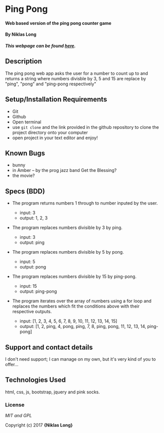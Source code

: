 # Ping Pong

#### Web based version of the ping pong counter game

#### By **Niklas Long**

#### _This webpage can be found [here](https://niklaslong.github.io/pingpong/)._

## Description

The ping pong web app asks the user for a number to count up to and returns a string where numbers divisble by 3, 5 and 15 are replace by "ping", "pong" and "ping-pong respectively"

## Setup/Installation Requirements

* Git
* Github
* Open terminal
* use `git clone` and the link provided in the github repository to clone the project directory onto your computer
* open project in your text editor and enjoy!

## Known Bugs

* bunny
* in Amber – by the prog jazz band Get the Blessing?
* the movie?

## Specs (BDD)

* The program returns numbers 1 through to number inputed by the user.
    * input: 3
    * output: 1, 2, 3

* The program replaces numbers divisible by 3 by ping.
    * input: 3
    * output: ping

* The program replaces numbers divisible by 5 by pong.
    * input: 5
    * output: pong

* The program replaces numbers divisible by 15 by ping-pong.
    * input: 15
    * output: ping-pong

* The program iterates over the array of numbers using a for loop and replaces the numbers which fit the conditions above with their respective outputs.
    * input: [1, 2, 3, 4, 5, 6, 7, 8, 9, 10, 11, 12, 13, 14, 15]
    * output: [1, 2, ping, 4, pong, ping, 7, 8, ping, pong, 11, 12, 13, 14, ping-pong]

## Support and contact details

I don't need support; I can manage on my own, but it's very kind of you to offer...

## Technologies Used

html, css, js, bootstrap, jquery and pink socks.

### License

*MIT and GPL*

Copyright (c) 2017 **{Niklas Long}**
